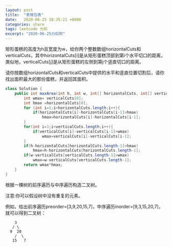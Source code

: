```yaml
---
layout: post
title:  "表情包表"
date:   2020-06-25 18:35:21 +0800
categories: share
tags: leetcode 力扣
excerpt: "2020-06-25力扣网"
---
```


矩形蛋糕的高度为h且宽度为w，给你两个整数数组horizontalCuts和verticalCuts，其中horizontalCuts[i]是从矩形蛋糕顶部到第i个水平切口的距离，类似地，verticalCuts[j]是从矩形蛋糕的左侧到第j个竖直切口的距离。

请你按数组horizontalCuts和verticalCuts中提供的水平和竖直位置切割后，请你找出面积最大的那份蛋糕，并返回其面积。

```java
class Solution {
    public int maxArea(int h, int w, int[] horizontalCuts, int[] verticalCuts) {
        int wmax= verticalCuts[0];
        int hmax =horizontalCuts[0];
        for (int i=1;i<horizontalCuts.length;i++){
            if(horizontalCuts[i]-horizontalCuts[i-1]>hmax)
                hmax=horizontalCuts[i]-horizontalCuts[i-1];
        }
        for(int i=1;i<verticalCuts.length;i++){
            if(verticalCuts[i]-verticalCuts[i-1]>wmax)
                wmax=verticalCuts[i]-verticalCuts[i-1];
        }
        if(h-horizontalCuts[horizontalCuts.length-1]>hmax)
            hmax=h-horizontalCuts[horizontalCuts.length-1];
        if(w-verticalCuts[verticalCuts.length-1]>wmax)
            wmax=w-verticalCuts[verticalCuts.length-1];
        return wmax*hmax;
    }
}
```

根据一棵树的前序遍历与中序遍历构造二叉树。

注意:你可以假设树中没有重复的元素。

例如，给出前序遍历preorder=[3,9,20,15,7]，中序遍历inorder=[9,3,15,20,7]，就可以得到二叉树：

```terminal
    3
   / \
  9  20
    /  \
   15   7
```


